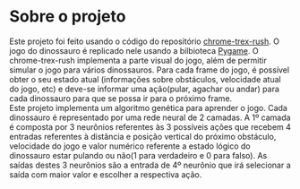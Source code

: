 # Sobre o projeto
Este projeto foi feito usando o código do repositório [chrome-trex-rush](https://github.com/turing-usp/chrome-trex-rush). O jogo do dinossauro é replicado nele usando a bilbioteca [Pygame](https://www.pygame.org). O chrome-trex-rush implementa a parte visual do jogo, além de permitir simular o jogo para vários dinossauros. Para cada frame do jogo, é possível obter o seu estado atual (informações sobre obstáculos, velocidade atual do jogo, etc) e deve-se informar uma ação(pular, agachar ou andar) para cada dinossauro para que se possa ir para o próximo frame.  
Este projeto implementa um algoritmo genética para aprender o jogo. Cada dinossauro é representado por uma rede neural de 2 camadas. A 1º camada é composta por 3 neurônios referentes às 3 possíveis ações que recebem 4 entradas referentes à distância e posição vertical do próximo obstáculo, velocidade do jogo e valor numérico referente a estado lógico do dinossauro estar pulando ou não(1 para verdadeiro e 0 para falso). As saídas destes 3 neurônios são a entrada de 4º neurônio que irá selecionar a saída com maior valor e escolher a respectiva ação.
